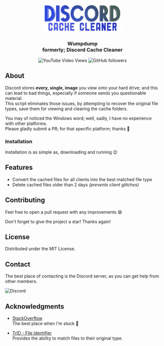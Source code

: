 <br />
<div align="center">
    <img src="https://github.com/danielytuk/Discord-Cache-Cleaner/blob/main/dcc-wordmark.png?raw=true" alt="wumpdump" width="50%">

  <h3 align="center">Wumpdump<br />formerly; Discord Cache Cleaner</h3>
  
  <a style="text-decoration: none;" href="https://youtu.be/ZIfhx-Qi8xo">
    <img alt="YouTube Video Views" src="https://img.shields.io/youtube/views/ZIfhx-Qi8xo?label=watch%20showcase&style=for-the-badge"
  </a>
  <a style="text-decoration: none;" href="https://youtu.be/ZIfhx-Qi8xo">
    <img alt="GitHub followers" src="https://img.shields.io/github/followers/danielytuk?style=for-the-badge">
  </a>
</div>

## About
Discord stores **every, single, image** you view onto your hard drive; and this can lead to bad things, especially if someone sends you questionable material.<br />This script eliminates those issues, by attempting to recover the original file types, save them for viewing and clearing the cache folders.

You may of noticed the Windows word; well, sadly, I have no experience with other platforms.<br />Please gladly submit a PR; for that specific platform; thanks 💖

### Installation

Installation is as simple as, downloading and running 😉

## Features

- Convert the cached files for all clients into the best matched file type
- Delete cached files older than 2 days *(prevents client glitches)*

## Contributing

Feel free to open a pull request with any improvements 😄

Don't forget to give the project a star! Thanks again!

## License

Distributed under the MIT License.

## Contact
The best place of contacting is the Discord server, as you can get help from other members.

<a style="text-decoration: none;" href="https://dytuk.media/discord">
    <img alt="Discord" src="https://img.shields.io/discord/851468794890158080?color=5865f2&label=%20Support&logo=discord&logoColor=white&style=for-the-badge">
</a>

## Acknowledgments

* [StackOverflow](https://stackoverflow.com/questions/tagged/batch-file)<br />The best place when I'm stuck 🤣

* [TrID - File Identifier](https://mark0.net/soft-trid-e.html)<br />Provides the ability to match files to their original type.
